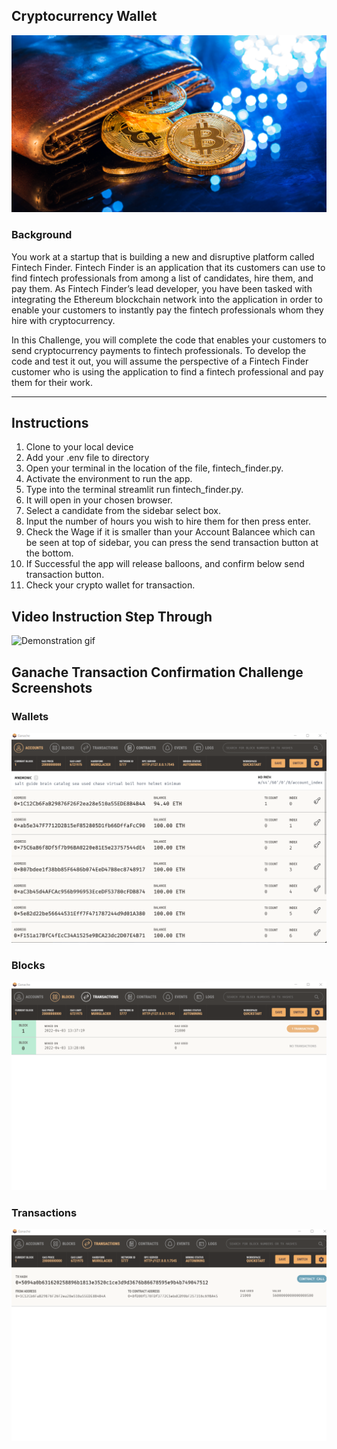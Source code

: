 ## Cryptocurrency Wallet

![An image shows a wallet with bitcoin.](Images/19-4-challenge-image.png)

### Background

You work at a startup that is building a new and disruptive platform called Fintech Finder. Fintech Finder is an application that its customers can use to find fintech professionals from among a list of candidates, hire them, and pay them. As Fintech Finder’s lead developer, you have been tasked with integrating the Ethereum blockchain network into the application in order to enable your customers to instantly pay the fintech professionals whom they hire with cryptocurrency.

In this Challenge, you will complete the code that enables your customers to send cryptocurrency payments to fintech professionals. To develop the code and test it out, you will assume the perspective of a Fintech Finder customer who is using the application to find a fintech professional and pay them for their work.

---
## Instructions

1. Clone to your local device 
2. Add your .env file to directory
3. Open your terminal in the location of the file, fintech_finder.py.
4. Activate the environment to run the app.
5. Type into the terminal streamlit run fintech_finder.py.
6. It will open in your chosen browser. 
7. Select a candidate from the sidebar select box.
8. Input the number of hours you wish to hire them for then press enter.
9. Check the Wage if it is smaller than your Account Balancee which can be seen at top of sidebar, you can press the send transaction button at the bottom. 
10. If Successful the app will release balloons, and confirm below send transaction button. 
11. Check your crypto wallet for transaction.

## Video Instruction Step Through
![Demonstration gif](Images/Demonstration.gif)

## Ganache Transaction Confirmation Challenge Screenshots

### Wallets
![Ganache Wallet](Images/Ganache.png)
### Blocks
![Ganache Blocks](Images/Blocks.png)
### Transactions
![Ganache Transactions](Images/Transaction.png)

